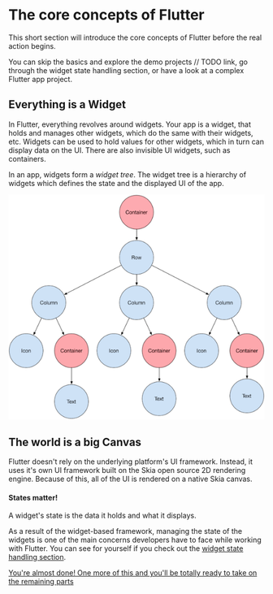 # The core concepts of Flutter

This short section will introduce the core concepts of Flutter before the real action begins. 

You can skip the basics and explore the demo projects // TODO link, go through the widget state handling section, or have a look at a complex Flutter app project.

## Everything is a Widget

In Flutter, everything revolves around widgets. Your app is a widget, that holds and manages other widgets, which do the same with their widgets, etc. Widgets can be used to hold values for other widgets, which in turn can display data on the UI. There are also invisible UI widgets, such as containers.

In an app, widgets form a *widget tree*. The widget tree is a hierarchy of widgets which defines the state and the displayed UI of the app.

![widget-tree](../assets/widget-tree.png)

## The world is a big Canvas

Flutter doesn't rely on the underlying platform's UI framework. Instead, it uses it's own UI framework built on the Skia open source 2D rendering engine. Because of this, all of the UI is rendered on a native Skia canvas.

#### States matter!

A widget's state is the data it holds and what it displays.

As a result of the widget-based framework, managing the state of the widgets is one of the main concerns developers have to face while working with Flutter. You can see for yourself if you check out the [widget state handling section](..\04_state_management).

[You're almost done! One more of this and you'll be totally ready to take on the remaining parts](02_Basic_building_blocks.md)
